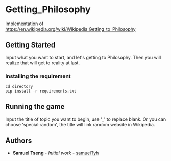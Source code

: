 # Getting_Philosophy
Implementation of https://en.wikipedia.org/wiki/Wikipedia:Getting_to_Philosophy

## Getting Started

Input what you want to start, and let's getting to Philosophy.
Then you will realize that will get to reality at last.

### Installing the requirement

```
cd directory
pip install -r requirements.txt
```

## Running the game

Input the title of topic you want to begin, use '_' to replace blank.
Or you can choose 'special:random', the title will link random website in Wikipedia.

## Authors

* **Samuel Tseng** - *Initial work* - [samuelTyh](https://github.com/samuelTyh)
